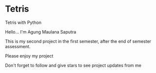 # Tetris
Tetris with Python

Hello... I'm Agung Maulana Saputra

This is my second project in the first semester, after the end of semester assessment.

Please enjoy my project

Don't forget to follow and give stars to see project updates from me
